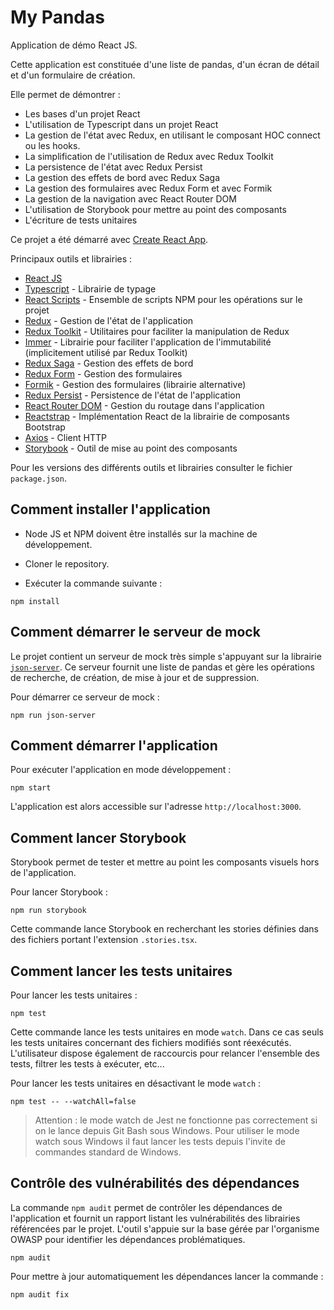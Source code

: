 # My Pandas

Application de démo React JS.

Cette application est constituée d'une liste de pandas, d'un écran de détail et d'un formulaire de création.

Elle permet de démontrer :

- Les bases d'un projet React
- L'utilisation de Typescript dans un projet React
- La gestion de l'état avec Redux, en utilisant le composant HOC connect ou les hooks.
- La simplification de l'utilisation de Redux avec Redux Toolkit
- La persistence de l'état avec Redux Persist
- La gestion des effets de bord avec Redux Saga
- La gestion des formulaires avec Redux Form et avec Formik
- La gestion de la navigation avec React Router DOM
- L'utilisation de Storybook pour mettre au point des composants
- L'écriture de tests unitaires

Ce projet a été démarré avec [Create React App](https://github.com/facebook/create-react-app).

Principaux outils et librairies :

- [React JS](https://reactjs.org/)
- [Typescript](https://www.typescriptlang.org/) - Librairie de typage
- [React Scripts](https://www.npmjs.com/package/react-scripts) - Ensemble de scripts NPM pour les opérations sur le projet
- [Redux](https://redux.js.org/) - Gestion de l'état de l'application
- [Redux Toolkit](https://redux-toolkit.js.org/) - Utilitaires pour faciliter la manipulation de Redux
- [Immer](https://immerjs.github.io/immer/) - Librairie pour faciliter l'application de l'immutabilité (implicitement utilisé par Redux Toolkit)
- [Redux Saga](https://github.com/redux-saga/redux-saga) - Gestion des effets de bord
- [Redux Form](https://redux-form.com/) - Gestion des formulaires
- [Formik](https://jaredpalmer.com/formik) - Gestion des formulaires (librairie alternative)
- [Redux Persist](https://github.com/rt2zz/redux-persist) - Persistence de l'état de l'application
- [React Router DOM](https://github.com/ReactTraining/react-router/tree/master/packages/react-router-dom) - Gestion du routage dans l'application
- [Reactstrap](https://material-ui.com/) - Implémentation React de la librairie de composants Bootstrap
- [Axios](https://github.com/axios/axios) - Client HTTP
- [Storybook](https://storybook.js.org/) - Outil de mise au point des composants

Pour les versions des différents outils et librairies consulter le fichier `package.json`.

## Comment installer l'application

- Node JS et NPM doivent être installés sur la machine de développement.

- Cloner le repository.

- Exécuter la commande suivante :

```
npm install
```

## Comment démarrer le serveur de mock

Le projet contient un serveur de mock très simple s'appuyant sur la librairie [`json-server`](https://github.com/typicode/json-server). Ce serveur fournit une liste de pandas et gère les opérations de recherche, de création, de mise à jour et de suppression.

Pour démarrer ce serveur de mock :

```
npm run json-server
```

## Comment démarrer l'application

Pour exécuter l'application en mode développement :

```
npm start
```

L'application est alors accessible sur l'adresse `http://localhost:3000`.

## Comment lancer Storybook

Storybook permet de tester et mettre au point les composants visuels hors de l'application.

Pour lancer Storybook :

```
npm run storybook
```

Cette commande lance Storybook en recherchant les stories définies dans des fichiers portant l'extension `.stories.tsx`.

## Comment lancer les tests unitaires

Pour lancer les tests unitaires :

```
npm test
```

Cette commande lance les tests unitaires en mode `watch`. Dans ce cas seuls les tests unitaires concernant des fichiers modifiés sont réexécutés. L'utilisateur dispose également de raccourcis pour relancer l'ensemble des tests, filtrer les tests à exécuter, etc...

Pour lancer les tests unitaires en désactivant le mode `watch` :

```
npm test -- --watchAll=false
```

> Attention : le mode watch de Jest ne fonctionne pas correctement si on le lance depuis Git Bash sous Windows. Pour utiliser le mode watch sous Windows il faut lancer les tests depuis l'invite de commandes standard de Windows.

## Contrôle des vulnérabilités des dépendances

La commande `npm audit` permet de contrôler les dépendances de l'application et fournit un rapport listant les vulnérabilités des librairies référencées par le projet. L'outil s'appuie sur la base gérée par l'organisme OWASP pour identifier les dépendances problématiques.

```
npm audit
```

Pour mettre à jour automatiquement les dépendances lancer la commande :

```
npm audit fix
```
